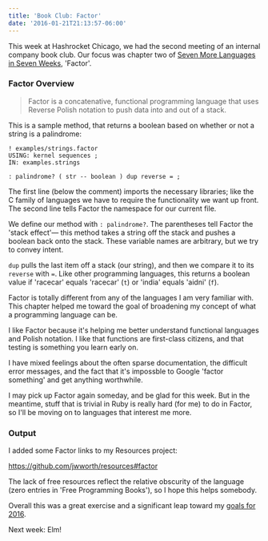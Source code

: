 ```yaml
---
title: 'Book Club: Factor'
date: '2016-01-21T21:13:57-06:00'
---
```


This week at Hashrocket Chicago, we had the second meeting of an internal
company book club. Our focus was chapter two of [Seven More Languages in Seven
Weeks](https://pragprog.com/book/7lang/seven-more-languages-in-seven-weeks),
'Factor'.

### Factor Overview

> Factor is a concatenative, functional programming language that uses Reverse
> Polish notation to push data into and out of a stack.

This is a sample method, that returns a boolean based on whether or not a
string is a palindrome:

```
! examples/strings.factor
USING: kernel sequences ;
IN: examples.strings

: palindrome? ( str -- boolean ) dup reverse = ;
```

The first line (below the comment) imports the necessary libraries; like the C
family of languages we have to require the functionality we want up front. The
second line tells Factor the namespace for our current file.

We define our method with `: palindrome?`. The parentheses tell Factor the
'stack effect'— this method takes a string off the stack and pushes a boolean
back onto the stack. These variable names are arbitrary, but we try to convey
intent.

`dup` pulls the last item off a stack (our string), and then we compare it to
its `reverse` with `=`. Like other programming languages, this returns a
boolean value if 'racecar' equals 'racecar' (`t`) or 'india' equals 'aidni'
(`f`).

Factor is totally different from any of the languages I am very familiar with.
This chapter helped me toward the goal of broadening my concept of what a
programming language can be.

I like Factor because it's helping me better understand functional languages
and Polish notation. I like that functions are first-class citizens, and that
testing is something you learn early on.

I have mixed feelings about the often sparse documentation, the difficult error
messages, and the fact that it's impossble to Google 'factor something' and get
anything worthwhile.

I may pick up Factor again someday, and be glad for this week. But in the
meantime, stuff that is trivial in Ruby is really hard (for me) to do in
Factor, so I'll be moving on to languages that interest me more.

### Output

I added some Factor links to my Resources project:

https://github.com/jwworth/resources#factor

The lack of free resources reflect the relative obscurity of the language (zero
entries in 'Free Programming Books'), so I hope this helps somebody.

Overall this was a great exercise and a significant leap toward my [goals for
2016](http://www.jakeworth.com/my-annual-review-2015).

Next week: Elm!
